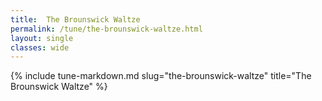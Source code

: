 ```yaml
---
title:  The Brounswick Waltze
permalink: /tune/the-brounswick-waltze.html
layout: single
classes: wide
---
```

{% include tune-markdown.md slug="the-brounswick-waltze" title="The Brounswick Waltze" %}
